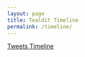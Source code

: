 ```yaml
---
layout: page
title: Tealdit Timeline
permalink: /timeline/
---
```



<div class="adsense">
	<!-- Google adsense starts -->
	<script async src="//pagead2.googlesyndication.com/pagead/js/adsbygoogle.js"></script>
	<ins class="adsbygoogle" style="display: block !important;visibility: visible !important;" data-ad-client="ca-pub-9567128729272204" data-ad-slot="2220424816" data-ad-format="auto">
	</ins>
	<script>(adsbygoogle = window.adsbygoogle || []).push({});</script>
	<!-- Google adsense starts -->
</div>


<a class="twitter-timeline" data-dnt="true" href="https://twitter.com/search?q=tealdit" data-widget-id="669483545673515008">Tweets Timeline</a>
<script>!function(d,s,id){var js,fjs=d.getElementsByTagName(s)[0],p=/^http:/.test(d.location)?'http':'https';if(!d.getElementById(id)){js=d.createElement(s);js.id=id;js.src=p+"://platform.twitter.com/widgets.js";fjs.parentNode.insertBefore(js,fjs);}}(document,"script","twitter-wjs");</script>